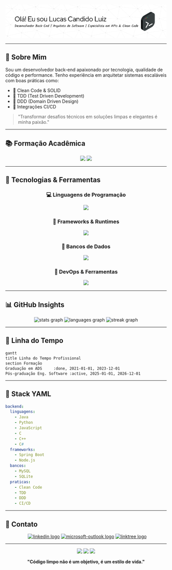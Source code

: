 <p align="center">
  <img src="./assets/github-header-image.png" width="1000" alt="Header">
</p>

---

## 🧠 Sobre Mim

Sou um desenvolvedor back-end apaixonado por tecnologia, qualidade de código e performance. 
Tenho experiência em arquitetar sistemas escaláveis com boas práticas como:

- 🧼 Clean Code & SOLID
- 🧪 TDD (Test Driven Development)
- 🧹 DDD (Domain Driven Design)
- 🔄 Integrações CI/CD

> "Transformar desafios técnicos em soluções limpas e elegantes é minha paixão."

---

## 📚 Formação Acadêmica

<p align="center">
  <img src="https://img.shields.io/badge/Graduação-ADS-blue?style=for-the-badge&logo=graduation-cap" />
  <img src="https://img.shields.io/badge/Pós--graduação-Engenharia%20de%20Software-yellow?style=for-the-badge&logo=book" />
</p>

---

## 🧰 Tecnologias & Ferramentas

<div align="center">

### 💻 Linguagens de Programação

<img src="https://skillicons.dev/icons?i=java,python,js,c,cpp,cs" height="45" />

### 🚀 Frameworks & Runtimes

<img src="https://skillicons.dev/icons?i=spring,nodejs" height="45" />

### 📔️ Bancos de Dados

<img src="https://skillicons.dev/icons?i=mysql,sqlite" height="45" />

### 🔧 DevOps & Ferramentas

<img src="https://skillicons.dev/icons?i=git,docker,githubactions,vscode" height="45" />

</div>

---

## 📊 GitHub Insights

<div align="center">
  <img src="https://github-readme-stats.vercel.app/api?username=boltreskh&hide_title=false&hide_rank=false&show_icons=true&include_all_commits=true&count_private=true&disable_animations=false&theme=default&locale=pt-br&hide_border=true&order=1" height="150" alt="stats graph"  />
  <img src="https://github-readme-stats.vercel.app/api/top-langs?username=boltreskh&locale=pt-br&hide_title=false&layout=compact&card_width=320&langs_count=5&theme=default&hide_border=true&order=2" height="150" alt="languages graph"  />
  <img src="https://streak-stats.demolab.com?user=boltreskh&locale=pt-br&mode=weekly&theme=default&hide_border=true&border_radius=5&order=3" height="150" alt="streak graph"  />
</div>

---

## 📂 Linha do Tempo

```mermaid
gantt
title Linha do Tempo Profissional
section Formação
Graduação em ADS     :done, 2021-01-01, 2023-12-01
Pós-graduação Eng. Software :active, 2025-01-01, 2026-12-01
```

---

## 🧹 Stack YAML

```yaml
backend:
  linguagens:
    - Java
    - Python
    - JavaScript
    - C
    - C++
    - C#
  frameworks:
    - Spring Boot
    - Node.js
  bancos:
    - MySQL
    - SQLite
  praticas:
    - Clean Code
    - TDD
    - DDD
    - CI/CD
```

---

## 📢 Contato

<div align="center">
  <a href="https://www.linkedin.com/in/lucascandidoluiz/" target="_blank"><img src="https://img.shields.io/static/v1?message=LinkedIn&logo=linkedin&label=&color=0077B5&logoColor=white&labelColor=&style=for-the-badge" height="25" alt="linkedin logo" /></a> <a href="mailto:luizcandidolucas@hotmail.com" target="_blank"><img src="https://img.shields.io/static/v1?message=Outlook&logo=microsoft-outlook&label=&color=0078D4&logoColor=white&labelColor=&style=for-the-badge" height="25" alt="microsoft-outlook logo" /></a> <a href="https://linktr.ee/boltreskh" target="_blank"><img src="https://img.shields.io/static/v1?message=Linktree&logo=linktree&label=&color=1de9b6&logoColor=white&labelColor=&style=for-the-badge" height="25" alt="linktree logo" /></a>
</div>

---

<p align="center">
  <img src="https://forthebadge.com/images/badges/built-with-love.svg"/>
  <img src="https://forthebadge.com/images/badges/powered-by-coffee.svg"/>
  <img src="https://forthebadge.com/images/badges/uses-brains.svg"/>
</p>

<p align="center">
  <strong>"Código limpo não é um objetivo, é um estilo de vida."</strong>
</p>
